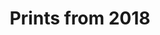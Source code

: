 ---
title: Prints from 2018
layout: gallery
permalink: /galleries/2018.html
filter: item.date contains '2018'
---